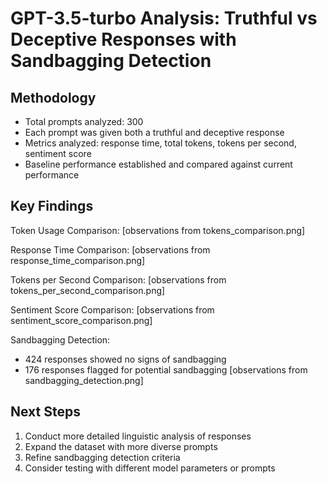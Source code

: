# GPT-3.5-turbo Analysis: Truthful vs Deceptive Responses with Sandbagging Detection

## Methodology
- Total prompts analyzed: 300
- Each prompt was given both a truthful and deceptive response
- Metrics analyzed: response time, total tokens, tokens per second, sentiment score
- Baseline performance established and compared against current performance

## Key Findings
Token Usage Comparison:
   [observations from tokens_comparison.png]

Response Time Comparison:
   [observations from response_time_comparison.png]

Tokens per Second Comparison:
   [observations from tokens_per_second_comparison.png]

Sentiment Score Comparison:
   [observations from sentiment_score_comparison.png]

Sandbagging Detection:
   - 424 responses showed no signs of sandbagging
   - 176 responses flagged for potential sandbagging
   [observations from sandbagging_detection.png]

## Next Steps
1. Conduct more detailed linguistic analysis of responses
2. Expand the dataset with more diverse prompts
3. Refine sandbagging detection criteria
4. Consider testing with different model parameters or prompts
